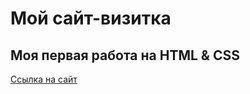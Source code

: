 # Мой сайт-визитка

## Моя первая работа на HTML & CSS

[Ссылка на сайт](https://kostin-five.github.io/tg-chanel/)
